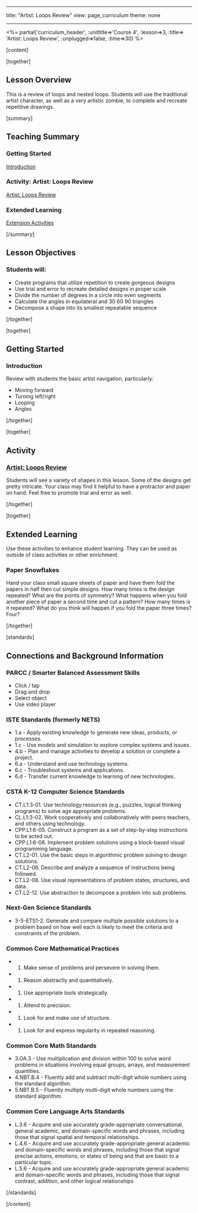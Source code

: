 * * *

title: "Artist: Loops Review" view: page_curriculum theme: none

* * *

<%= partial('curriculum_header', :unittitle=>'Course 4', :lesson=>3, :title=> 'Artist: Loops Review', :unplugged=>false, :time=>30) %>

[content]

[together]

## Lesson Overview

This is a review of loops and nested loops. Students will use the traditional artist character, as well as a very artistic zombie, to complete and recreate repetitive drawings.

[summary]

## Teaching Summary

### **Getting Started**

[Introduction](#GetStarted)   


### **Activity: Artist: Loops Review**

[Artist: Loops Review](#Activity)

### **Extended Learning**

[Extension Activities](#Extended)

[/summary]

## Lesson Objectives

### Students will:

  * Create programs that utilize repetition to create gorgeous designs
  * Use trial and error to recreate detailed designs in proper scale
  * Divide the number of degrees in a circle into even segments
  * Calculate the angles in equilateral and 30 60 90 triangles
  * Decompose a shape into its smallest repeatable sequence

[/together]

[together]

## Getting Started

### <a name="GetStarted"></a> Introduction

Review with students the basic artist navigation, particularly:

  * Moving forward
  * Turning left/right
  * Looping
  * Angles

[/together]

[together]

## Activity

### <a name="Activity"></a> [Artist: Loops Review](http://learn.letron.vip/s/course4/stage/3/puzzle/1)

Students will see a variety of shapes in this lesson. Some of the designs get pretty intricate. Your class may find it helpful to have a protractor and paper on hand. Feel free to promote trial and error as well.

[/together]

<!--(this is left in here as an example of how to include an image in Markdown)
![](binaryphoto.png) -->

[together]

## Extended Learning

<a name="Extended"></a>Use these activities to enhance student learning. They can be used as outside of class activities or other enrichment.

### Paper Snowflakes

Hand your class small square sheets of paper and have them fold the papers in half then cut simple designs. How many times is the design repeated? What are the points of symmetry? What happens when you fold another piece of paper a second time and cut a pattern? How many times is it repeated? What do you think will happen if you fold the paper three times? Four?

[/together]

[standards]

## Connections and Background Information

### PARCC / Smarter Balanced Assessment Skills

  * Click / tap
  * Drag and drop
  * Select object
  * Use video player

### ISTE Standards (formerly NETS)

  * 1.a - Apply existing knowledge to generate new ideas, products, or processes.
  * 1.c - Use models and simulation to explore complex systems and issues.
  * 4.b - Plan and manage activities to develop a solution or complete a project.
  * 6.a - Understand and use technology systems.
  * 6.c - Troubleshoot systems and applications.
  * 6.d - Transfer current knowledge to learning of new technologies. 

### CSTA K-12 Computer Science Standards

  * CT.L1:3-01. Use technology resources (e.g., puzzles, logical thinking programs) to solve age appropriate problems.
  * CL.L1:3-02. Work cooperatively and collaboratively with peers teachers, and others using technology.
  * CPP.L1:6-05. Construct a program as a set of step-by-step instructions to be acted out.
  * CPP.L1:6-06. Implement problem solutions using a block-based visual programming language.
  * CT.L2-01. Use the basic steps in algorithmic problem solving to design solutions.
  * CT.L2-06. Describe and analyze a sequence of instructions being followed.
  * CT.L2-08. Use visual representations of problem states, structures, and data.
  * CT.L2-12. Use abstraction to decompose a problem into sub problems. 

### Next-Gen Science Standards

  * 3-5-ETS1-2. Generate and compare multiple possible solutions to a problem based on how well each is likely to meet the criteria and constraints of the problem. 

### Common Core Mathematical Practices

  *   1. Make sense of problems and persevere in solving them.
  *   1. Reason abstractly and quantitatively.
  *   1. Use appropriate tools strategically.
  *   1. Attend to precision.
  *   1. Look for and make use of structure.
  *   1. Look for and express regularity in repeated reasoning.

### Common Core Math Standards

  * 3.OA.3 - Use multiplication and division within 100 to solve word problems in situations involving equal groups, arrays, and measurement quantities.
  * 4.NBT.B.4 - Fluently add and subtract multi-digit whole numbers using the standard algorithm.
  * 5.NBT.B.5 - Fluently multiply multi-digit whole numbers using the standard algorithm.

### Common Core Language Arts Standards

  * L.3.6 - Acquire and use accurately grade-appropriate conversational, general academic, and domain-specific words and phrases, including those that signal spatial and temporal relationships.
  * L.4.6 - Acquire and use accurately grade-appropriate general academic and domain-specific words and phrases, including those that signal precise actions, emotions, or states of being and that are basic to a particular topic.
  * L.5.6 - Acquire and use accurately grade-appropriate general academic and domain-specific words and phrases, including those that signal contrast, addition, and other logical relationships

[/standards]

[/content]

<link rel="stylesheet" type="text/css" href="../docs/morestyle.css" />